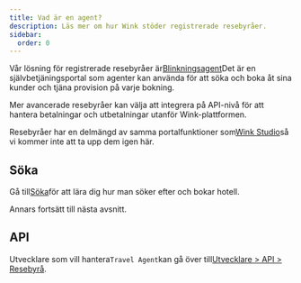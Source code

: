 ```yaml
---
title: Vad är en agent?
description: Läs mer om hur Wink stöder registrerade resebyråer.
sidebar:
  order: 0
---
```

Vår lösning för registrerade resebyråer är[Blinkningsagent](https://agent.wink.travel)Det är en självbetjäningsportal som agenter kan använda för att söka och boka åt sina kunder och tjäna provision på varje bokning.

Mer avancerade resebyråer kan välja att integrera på API-nivå för att hantera betalningar och utbetalningar utanför Wink-plattformen.

Resebyråer har en delmängd av samma portalfunktioner som[Wink Studio](/studio/what-is-studio)så vi kommer inte att ta upp dem igen här.

## Söka

Gå till[Söka](/studio/search)för att lära dig hur man söker efter och bokar hotell.

Annars fortsätt till nästa avsnitt.

## API

Utvecklare som vill hantera`Travel Agent`kan gå över till[Utvecklare > API > Resebyrå](/developers/apis/#travel-agent-api).

